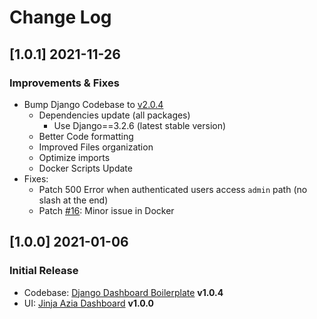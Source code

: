 # Change Log

## [1.0.1] 2021-11-26
### Improvements & Fixes

- Bump Django Codebase to [v2.0.4](https://github.com/app-generator/boilerplate-code-django-dashboard/releases)
  - Dependencies update (all packages)
    - Use Django==3.2.6 (latest stable version)
  - Better Code formatting
  - Improved Files organization
  - Optimize imports
  - Docker Scripts Update 
- Fixes: 
  - Patch 500 Error when authenticated users access `admin` path (no slash at the end)
  - Patch [#16](https://github.com/app-generator/boilerplate-code-django-dashboard/issues/16): Minor issue in Docker 

## [1.0.0] 2021-01-06
### Initial Release

- Codebase: [Django Dashboard Boilerplate](https://github.com/app-generator/boilerplate-code-django-dashboard) **v1.0.4**
- UI: [Jinja Azia Dashboard](https://github.com/app-generator/jinja-azia-dashboard) **v1.0.0**

